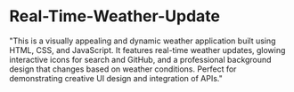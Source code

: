 # Real-Time-Weather-Update
"This is a visually appealing and dynamic weather application built using HTML, CSS, and JavaScript. It features real-time weather updates, glowing interactive icons for search and GitHub, and a professional background design that changes based on weather conditions. Perfect for demonstrating creative UI design and integration of APIs."
